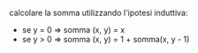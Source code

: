 calcolare la somma utilizzando l'ipotesi induttiva:
- se y = 0 => somma (x, y) = x
- se y > 0 => somma (x, y) = 1 + somma(x, y - 1)